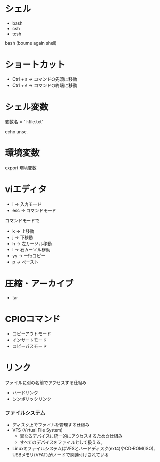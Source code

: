 # シェル
- bash
- csh
- tcsh

bash (bourne again shell)

 # ショートカット
 - Ctrl + a -> コマンドの先頭に移動
 - Ctrl + e -> コマンドの終端に移動
 
 # シェル変数
 変数名 = "infile.txt"
 
 echo
 unset
 
 # 環境変数
 export 環境変数
 
 # viエディタ
 - i -> 入力モード
 - esc -> コマンドモード
 
 コマンドモードで
 - k -> 上移動
 - j -> 下移動
 - h -> 左カーソル移動
 - l -> 右カーソル移動
 - yy -> 一行コピー
 - p -> ペースト
 
 # 圧縮・アーカイブ
 - tar
 
 # CPIOコマンド
 - コピーアウトモード
 - インサートモード
 - コピーパスモード
 
 # リンク
 ファイルに別の名前でアクセスする仕組み
 - ハードリンク
 - シンボリックリンク
 
 ### ファイルシステム
 - ディスク上でファイルを管理する仕組み
 - VFS (Virtual File System)
     - 異なるデバイスに統一的にアクセスするための仕組み
     - すべてのデバイスをファイルとして扱える。
 - LinuxのファイルシステムはVFSとハードディスク(ext4)やCD-ROM(ISO)、USBメモリ(VFAT)がiノードで関連付けされている
